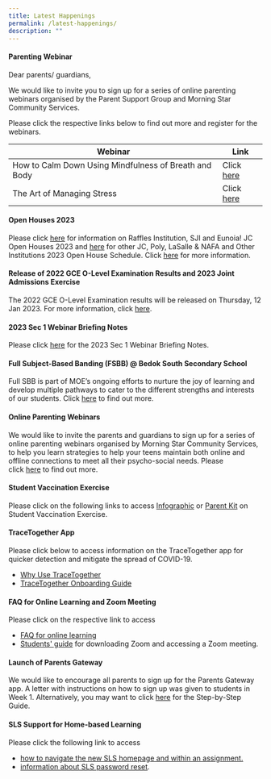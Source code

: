```yaml
---
title: Latest Happenings
permalink: /latest-happenings/
description: ""
---
```

#### Parenting Webinar

Dear parents/ guardians,

We would like to invite you to sign up for a series of online parenting webinars organised by the Parent Support Group and Morning Star Community Services.

Please click  the respective links below to find out more and register for the webinars. 



| Webinar | Link |
| -------- | -------- | 
| How to Calm Down Using Mindfulness of Breath and Body    | Click [here](https://mailchi.mp/morningstar/webinar-mindfulness?e=f91eb6b78a)    |
| The Art of Managing Stress | Click [here](https://www.morningstar.org.sg/triple-p/l2-sec-run-2/) |



#### Open Houses 2023

Please click [here](/files/Open%20Houses%202023%20RI%20SJI%20and%20Eunoia.pdf) for information on Raffles Institution, SJI and Eunoia! JC Open Houses 2023 and [here](/files/2023%20Open%20House%20SchedulePolyJC.pdf) for other JC, Poly, LaSalle & NAFA and Other Institutions 2023 Open House Schedule. Click [here](/information-and-links/For-Students/Open-House-2023/) for more information.


#### Release of 2022 GCE O-Level Examination Results and 2023 Joint Admissions Exercise

The 2022 GCE O-Level Examination results will be released on Thursday, 12 Jan 2023. For more information, click [here](/information-and-links/For-Students/2022-O-Level-Results-Release/).

#### 2023 Sec 1 Webinar Briefing Notes

Please click [here](/files/2023%20Welcome_Sec%201.pdf) for the 2023 Sec 1 Webinar Briefing Notes.




#### Full Subject-Based Banding (FSBB) @ Bedok South Secondary School

Full SBB is part of MOE’s ongoing efforts to nurture the joy of learning and develop multiple pathways to cater to the different strengths and interests of our students. Click [here](/curriculum/Full-Subject-Based-Banding-FSBB/) to find out more.



#### Online Parenting Webinars

We would like to invite the parents and guardians to sign up for a series of online parenting webinars organised by Morning Star Community Services, to help you learn strategies to help your teens maintain both online and offline connections to meet all their psycho-social needs. Please click [here](https://bedoksouthsec-moe-edu-sg-admin.cwp.sg/information-and-links/for-parents/parents-in-education) to find out more. 

#### Student Vaccination Exercise

Please click on the following links to access [Infographic](/files/Infographic%20onStudent%20Vaccination%20Exercise.pdf) or [Parent Kit](/files/Parent%20Kit%20on%20StudentVaccinationExercise.pdf) on Student Vaccination Exercise.

#### TraceTogether App

Please click below to access information on the TraceTogether app for quicker detection and mitigate the spread of COVID-19.

*   [Why Use TraceTogether](/files/Why%20Use%20TraceTogether.pdf)
*   [TraceTogether Onboarding Guide](/files/TraceTogether%20Onboarding%20Guide%20for%20citizens%20(6%20June).pdf)

#### FAQ for Online Learning and Zoom Meeting

Please click on the respective link to access

*   [FAQ for online learning](/files/FAQforonlinelearning.pdf)
*   [Students' guide](/files/Students'%20Guide%20to%20Video%20Conferencing%20with%20Teachers%20Using%20Zoom%20for%20HBL.pdf) for downloading Zoom and accessing a Zoom meeting.

#### Launch of Parents Gateway

We would like to encourage all parents to sign up for the Parents Gateway app. A letter with instructions on how to sign up was given to students in Week 1. Alternatively, you may want to click [here](/files/Letter%20-%20Parents%20Gateway(BSSS).pdf) for the Step-by-Step Guide.



#### SLS Support for Home-based Learning

Please click the following link to access

* [how to navigate the new SLS homepage and within an assignment.](/files/Student%20E-Poster%20for%20Navigation%20on%20SLS.pdf)
* [information about SLS password reset](/information-and-links/for-students/student-learning-space-sls).